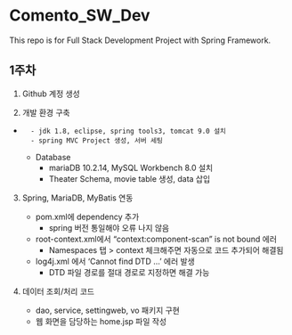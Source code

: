 # Comento_SW_Dev
This repo is for Full Stack Development Project with Spring Framework.

## 1주차

1. Github 계정 생성

2. 개발 환경 구축
-
		- jdk 1.8, eclipse, spring tools3, tomcat 9.0 설치
		- spring MVC Project 생성, 서버 세팅
	- Database
		- mariaDB 10.2.14, MySQL Workbench 8.0 설치
		- Theater Schema, movie table 생성, data 삽입
		
3. Spring, MariaDB, MyBatis 연동
	- pom.xml에 dependency 추가
		- spring 버전 통일해야 오류 나지 않음
	- root-context.xml에서 “context:component-scan” is not bound 에러
		- Namespaces 탭 > context 체크해주면 자동으로 코드 추가되어 해결됨
  	- log4j.xml 에서 ‘Cannot find DTD …’ 에러 발생
		- DTD 파일 경로를 절대 경로로 지정하면 해결 가능
		
4. 데이터 조회/처리 코드
  	- dao, service, settingweb, vo 패키지 구현
	- 웹 화면을 담당하는 home.jsp 파일 작성



